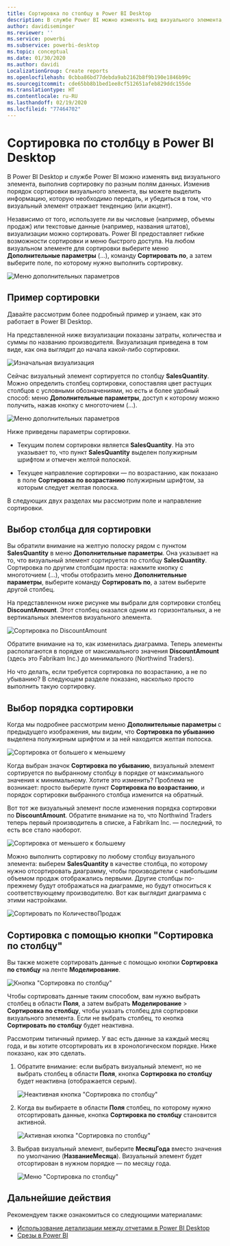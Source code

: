 ```yaml
---
title: Сортировка по столбцу в Power BI Desktop
description: В службе Power BI можно изменять вид визуального элемента, выполнив сортировку по разным полям данных.
author: davidiseminger
ms.reviewer: ''
ms.service: powerbi
ms.subservice: powerbi-desktop
ms.topic: conceptual
ms.date: 01/30/2020
ms.author: davidi
LocalizationGroup: Create reports
ms.openlocfilehash: 0cbba86bd77debda9ab2162b8f9b190e1846b99c
ms.sourcegitcommit: cde65bb8b1bed1ee8cf512651afeb829ddc155de
ms.translationtype: HT
ms.contentlocale: ru-RU
ms.lasthandoff: 02/19/2020
ms.locfileid: "77464702"
---
```

# <a name="sort-by-column-in-power-bi-desktop"></a>Сортировка по столбцу в Power BI Desktop
В Power BI Desktop и службе Power BI можно изменять вид визуального элемента, выполнив сортировку по разным полям данных. Изменив порядок сортировки визуального элемента, вы можете выделить информацию, которую необходимо передать, и убедиться в том, что визуальный элемент отражает тенденцию (или акцент).

Независимо от того, используете ли вы числовые (например, объемы продаж) или текстовые данные (например, названия штатов), визуализации можно сортировать. Power BI предоставляет гибкие возможности сортировки и меню быстрого доступа. На любом визуальном элементе для сортировки выберите меню **Дополнительные параметры** (...), команду **Сортировать по**, а затем выберите поле, по которому нужно выполнить сортировку.

![Меню дополнительных параметров](media/desktop-sort-by-column/sortbycolumn_2.png)

## <a name="sorting-example"></a>Пример сортировки
Давайте рассмотрим более подробный пример и узнаем, как это работает в Power BI Desktop.

На представленной ниже визуализации показаны затраты, количества и суммы по названию производителя. Визуализация приведена в том виде, как она выглядит до начала какой-либо сортировки.

![Изначальная визуализация](media/desktop-sort-by-column/sortbycolumn_1.png)

Сейчас визуальный элемент сортируется по столбцу **SalesQuantity**. Можно определить столбец сортировки, сопоставляя цвет растущих столбцов с условными обозначениями, но есть и более удобный способ: меню **Дополнительные параметры**, доступ к которому можно получить, нажав кнопку с многоточием (...).

![Меню дополнительных параметров](media/desktop-sort-by-column/sortbycolumn_2.png)

Ниже приведены параметры сортировки.

* Текущим полем сортировки является **SalesQuantity**. На это указывает то, что пункт **SalesQuantity** выделен полужирным шрифтом и отмечен желтой полоской. 

* Текущее направление сортировки — по возрастанию, как показано в поле **Сортировка по возрастанию** полужирным шрифтом, за которым следует желтая полоска.

В следующих двух разделах мы рассмотрим поле и направление сортировки.

## <a name="select-which-column-to-use-for-sorting"></a>Выбор столбца для сортировки
Вы обратили внимание на желтую полоску рядом с пунктом **SalesQuantity** в меню **Дополнительные параметры**. Она указывает на то, что визуальный элемент сортируется по столбцу **SalesQuantity**. Сортировка по другим столбцам проста: нажмите кнопку с многоточием (...), чтобы отобразить меню **Дополнительные параметры**, выберите команду **Сортировать по**, а затем выберите другой столбец.

На представленном ниже рисунке мы выбрали для сортировки столбец **DiscountAmount**. Этот столбец оказался одним из горизонтальных, а не вертикальных элементов визуального элемента. 

![Сортировка по DiscountAmount](media/desktop-sort-by-column/sortbycolumn_3.png)

Обратите внимание на то, как изменилась диаграмма. Теперь элементы располагаются в порядке от максимального значения **DiscountAmount** (здесь это Fabrikam Inc.) до минимального (Northwind Traders). 

Но что делать, если требуется сортировка по возрастанию, а не по убыванию? В следующем разделе показано, насколько просто выполнить такую сортировку.

## <a name="select-the-sort-order"></a>Выбор порядка сортировки
Когда мы подробнее рассмотрим меню **Дополнительные параметры** с предыдущего изображения, мы видим, что **Сортировка по убыванию** выделена полужирным шрифтом и за ней находится желтая полоска.

![Сортировка от большего к меньшему](media/desktop-sort-by-column/sortbycolumn_4.png)

Когда выбран значок **Сортировка по убыванию**, визуальный элемент сортируется по выбранному столбцу в порядке от максимального значения к минимальному. Хотите это изменить? Проблема не возникает: просто выберите пункт **Сортировка по возрастанию**, и порядок сортировки выбранного столбца изменится на обратный.

Вот тот же визуальный элемент после изменения порядка сортировки по **DiscountAmount**. Обратите внимание на то, что Northwind Traders теперь первый производитель в списке, а Fabrikam Inc. — последний, то есть все стало наоборот.

![Сортировка от меньшего к большему](media/desktop-sort-by-column/sortbycolumn_5.png)

Можно выполнить сортировку по любому столбцу визуального элемента: выберем **SalesQuantity** в качестве столбца, по которому нужно отсортировать диаграмму, чтобы производители с наибольшим объемом продаж отображались первыми. Другие столбцы по-прежнему будут отображаться на диаграмме, но будут относиться к соответствующему производителю. Вот как выглядит диаграмма с этими настройками.

![Сортировать по КоличествоПродаж](media/desktop-sort-by-column/sortbycolumn_6.png)

## <a name="sort-using-the-sort-by-column-button"></a>Сортировка с помощью кнопки "Сортировка по столбцу"
Вы также можете сортировать данные с помощью кнопки **Сортировка по столбцу** на ленте **Моделирование**.

![Кнопка "Сортировка по столбцу"](media/desktop-sort-by-column/sortbycolumn_8.png)

Чтобы сортировать данные таким способом, вам нужно выбрать столбец в области **Поля**, а затем выбрать **Моделирование** > **Сортировка по столбцу**, чтобы указать столбец для сортировки визуального элемента. Если не выбрать столбец, то кнопка **Сортировать по столбцу** будет неактивна.

Рассмотрим типичный пример. У вас есть данные за каждый месяц года, и вы хотите отсортировать их в хронологическом порядке. Ниже показано, как это сделать.

1. Обратите внимание: если выбрать визуальный элемент, но не выбрать столбец в области **Поля**, кнопка **Сортировка по столбцу** будет неактивна (отображается серым).
   
   ![Неактивная кнопка "Сортировка по столбцу"](media/desktop-sort-by-column/sortbycolumn_9.png)

2. Когда вы выбираете в области **Поля** столбец, по которому нужно отсортировать данные, кнопка **Сортировка по столбцу** становится активной.
   
   ![Активная кнопка "Сортировка по столбцу"](media/desktop-sort-by-column/sortbycolumn_10.png)
3. Выбрав визуальный элемент, выберите **МесяцГода** вместо значения по умолчанию (**НазваниеМесяца**). Визуальный элемент будет отсортирован в нужном порядке — по месяцу года.
   
   ![Меню "Сортировка по столбцу"](media/desktop-sort-by-column/sortbycolumn_11.png)


<!---
This functionality is no longer active. Jan 2020

## Getting back to default column for sorting
You can sort by any column you'd like, but there may be times when you want the visual to return to its default sorting column. No problem. For a visual that has a sort column selected, open the **More options** menu and select that column again, and the visualization returns to its default sort column.

For example, here's our previous chart:

![Initial visualization](media/desktop-sort-by-column/sortbycolumn_6.png)

When we go back to the menu and select **SalesQuantity** again, the visual defaults to being ordered alphabetically by **Manufacturer**, as shown in the following image.

![Default sort order](media/desktop-sort-by-column/sortbycolumn_7.png)

With so many options for sorting your visuals, creating just the chart or image you want is easy.
--->

## <a name="next-steps"></a>Дальнейшие действия

Рекомендуем также ознакомиться со следующими материалами:

* [Использование детализации между отчетами в Power BI Desktop](desktop-cross-report-drill-through.md)
* [Срезы в Power BI](visuals/power-bi-visualization-slicers.md)

